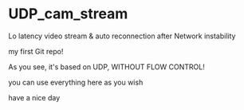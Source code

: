 # UDP_cam_stream

Lo latency video stream &amp; auto reconnection after Network instability

my first Git repo!

As you see, it's based on UDP, WITHOUT FLOW CONTROL!

you can use everything here as you wish


have a nice day
